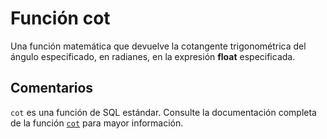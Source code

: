 ﻿---
Autogenerated: true
---

# Función  cot

Una función matemática que devuelve la cotangente trigonométrica del ángulo especificado, en radianes, en la expresión **float** especificada.

## Comentarios 

`cot` es una función de SQL estándar. Consulte la documentación completa de la función [`cot`](https://learn.microsoft.com/es-es/sql/t-sql/functions/cot-transact-sql) para mayor información.
